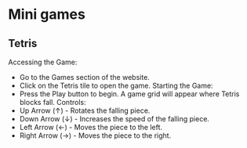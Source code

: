 # Mini games

## Tetris
Accessing the Game:
  - Go to the Games section of the website.
  - Click on the Tetris tile to open the game.
Starting the Game:
  - Press the Play button to begin.
    A game grid will appear where Tetris blocks fall.
Controls:
  - Up Arrow (↑) - Rotates the falling piece.
  - Down Arrow (↓) - Increases the speed of the falling piece.
  - Left Arrow (←) - Moves the piece to the left.
  - Right Arrow (→) - Moves the piece to the right.

